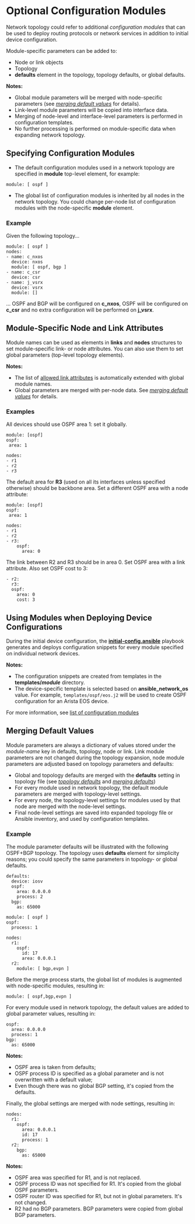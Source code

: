 # Optional Configuration Modules

Network topology could refer to additional *configuration modules* that can be used to deploy routing protocols or network services in addition to initial device configuration.

Module-specific parameters can be added to:

* Node or link objects
* Topology
* **defaults** element in the topology, topology defaults, or global defaults.

**Notes:**
* Global module parameters will be merged with node-specific parameters (see *[merging default values](#merging-default-values)* for details).
* Link-level module parameters will be copied into interface data.
* Merging of node-level and interface-level parameters is performed in configuration templates.
* No further processing is performed on module-specific data when expanding network topology.

## Specifying Configuration Modules

* The default configuration modules used in a network topology are specified in **module** top-level element, for example:

```
module: [ ospf ]
```

* The global list of configuration modules is inherited by all nodes in the network topology. You could change per-node list of configuration modules with the node-specific **module** element.

### Example

Given the following topology...

```
module: [ ospf ]
nodes:
- name: c_nxos
  device: nxos
  module: [ ospf, bgp ]
- name: c_csr
  device: csr
- name: j_vsrx
  device: vsrx
  module: []
```

... OSPF and BGP will be configured on **c_nxos**, OSPF will be configured on **c_csr** and no extra configuration will be performed on **j_vsrx**.

## Module-Specific Node and Link Attributes

Module names can be used as elements in **links** and **nodes** structures to set module-specific link- or node attributes. You can also use them to set global parameters (top-level topology elements).

**Notes:**

* The list of [allowed link attributes](links.md#link-attributes) is automatically extended with global module names.
* Global parameters are merged with per-node data. See *[merging default values](#merging-default-values)* for details.

### Examples

All devices should use OSPF area 1: set it globally.

```
module: [ospf]
ospf:
 area: 1

nodes:
- r1
- r2
- r3
```

The default area for **R3** (used on all its interfaces unless specified otherwise) should be backbone area. Set a different OSPF area with a node attribute:

```
module: [ospf]
ospf:
 area: 1

nodes:
- r1
- r2
- r3:
    ospf:
      area: 0
```

The link between R2 and R3 should be in area 0. Set OSPF area with a link attribute. Also set OSPF cost to 3:

```
- r2:
  r3:
  ospf:
    area: 0
    cost: 3
```

## Using Modules when Deploying Device Configurations

During the initial device configuration, the **[initial-config.ansible](configs.md)** playbook generates and deploys configuration snippets for every module specified on individual network devices.

**Notes:**

* The configuration snippets are created from templates in the **templates/_module_** directory.
* The device-specific template is selected based on **ansible_network_os** value. For example, `templates/ospf/eos.j2` will be used to create OSPF configuration for an Arista EOS device.

For more information, see [list of configuration modules](module-reference.md)

## Merging Default Values

Module parameters are always a dictionary of values stored under the *module-name* key in defaults, topology, node or link. Link module parameters are not changed during the topology expansion, node module parameters are adjusted based on topology parameters and defaults:

* Global and topology defaults are merged with the **defaults** setting in topology file (see [*topology defaults*](defaults.md) and *[merging defaults](addressing.md#merging-defaults)*)
* For every module used in network topology, the default module parameters are merged with topology-level settings.
* For every node, the topology-level settings for modules used by that node are merged with the node-level settings.
* Final node-level settings are saved into expanded topology file or Ansible inventory, and used by configuration templates.

### Example

The module parameter defaults will be illustrated with the following OSPF+BGP topology. The topology uses **defaults** element for simplicity reasons; you could specify the same parameters in topology- or global defaults.

```
defaults:
  device: iosv
  ospf:
    area: 0.0.0.0
    process: 2
  bgp:
    as: 65000

module: [ ospf ]
ospf:
  process: 1

nodes:
  r1:
    ospf:
      id: 17
      area: 0.0.0.1
  r2:
    module: [ bgp,evpn ]
```

Before the merge process starts, the global list of modules is augmented with node-specific modules, resulting in:

```
module: [ ospf,bgp,evpn ]
```

For every module used in network topology, the default values are added to global parameter values, resulting in:

```
ospf:
  area: 0.0.0.0
  process: 1
bgp:
  as: 65000
```

**Notes:**
* OSPF area is taken from defaults;
* OSPF process ID is specified as a global parameter and is not overwritten with a default value;
* Even though there was no global BGP setting, it's copied from the defaults.

Finally, the global settings are merged with node settings, resulting in:

```
nodes:
  r1:
    ospf:
      area: 0.0.0.1
      id: 17
      process: 1
  r2:
    bgp:
      as: 65000
```

**Notes:**
* OSPF area was specified for R1, and is not replaced.
* OSPF process ID was not specified for R1. It's copied from the global OSPF parameters.
* OSPF router ID was specified for R1, but not in global parameters. It's not changed.
* R2 had no BGP parameters. BGP parameters were copied from global BGP parameters.

